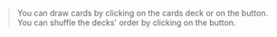 > You can draw cards by clicking on the cards deck or on the button.
> You can shuffle the decks' order by clicking on the button.
